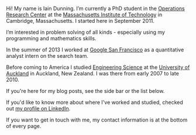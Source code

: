 Hi! My name is Iain Dunning. I’m currently a PhD student in the [Operations Research Center](http://web.mit.edu/orc/www/) at the [Massachusetts Institute of Technology](http://www.mit.edu/) in Cambridge, Massachusetts. I started here in September 2011.
  
I’m interested in problem solving of all kinds - especially using my programming and mathematics skills.

In the summer of 2013 I worked at [Google San Francisco](http://www.google.com/about/jobs/lifeatgoogle/working-at-google-san-francisco.html) as a quantitative analyst intern on the search team.

Before coming to America I studied [Engineering Science](http://www.des.auckland.ac.nz/uoa/) at the [University of Auckland](http://www.auckland.ac.nz/uoa/) in Auckland, New Zealand. I was there from early 2007 to late 2010.

If you're here for my blog posts, see the side bar or the list below.

If you'd like to know more about where I've worked and studied, checked out [my profile on LinkedIn](http://www.linkedin.com/in/iaindunning).

If you want to get in touch with me, my contact information is at the bottom of every page.


